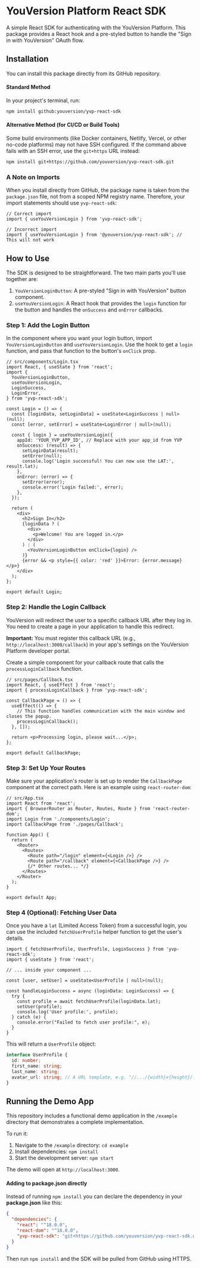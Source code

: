 # YouVersion Platform React SDK

A simple React SDK for authenticating with the YouVersion Platform. This package provides a React hook and a pre-styled button to handle the "Sign in with YouVersion" OAuth flow.

## Installation

You can install this package directly from its GitHub repository.

#### Standard Method

In your project's terminal, run:

```bash
npm install github:youversion/yvp-react-sdk
```

#### Alternative Method (for CI/CD or Build Tools)

Some build environments (like Docker containers, Netlify, Vercel, or other no-code platforms) may not have SSH configured. If the command above fails with an SSH error, use the `git+https` URL instead:

```bash
npm install git+https://github.com/youversion/yvp-react-sdk.git
```

### A Note on Imports

When you install directly from GitHub, the package name is taken from the `package.json` file, not from a scoped NPM registry name. Therefore, your import statements should use `yvp-react-sdk`:

```tsx
// Correct import
import { useYouVersionLogin } from 'yvp-react-sdk';

// Incorrect import
import { useYouVersionLogin } from '@youversion/yvp-react-sdk'; // This will not work
```

## How to Use

The SDK is designed to be straightforward. The two main parts you'll use together are:
1.  `YouVersionLoginButton`: A pre-styled "Sign in with YouVersion" button component.
2.  `useYouVersionLogin`: A React hook that provides the `login` function for the button and handles the `onSuccess` and `onError` callbacks.

### Step 1: Add the Login Button

In the component where you want your login button, import `YouVersionLoginButton` and `useYouVersionLogin`. Use the hook to get a `login` function, and pass that function to the button's `onClick` prop.

```tsx
// src/components/Login.tsx
import React, { useState } from 'react';
import {
  YouVersionLoginButton,
  useYouVersionLogin,
  LoginSuccess,
  LoginError,
} from 'yvp-react-sdk';

const Login = () => {
  const [loginData, setLoginData] = useState<LoginSuccess | null>(null);
  const [error, setError] = useState<LoginError | null>(null);

  const { login } = useYouVersionLogin({
    appId: 'YOUR_YVP_APP_ID', // Replace with your app_id from YVP
    onSuccess: (result) => {
      setLoginData(result);
      setError(null);
      console.log('Login successful! You can now use the LAT:', result.lat);
    },
    onError: (error) => {
      setError(error);
      console.error('Login failed:', error);
    },
  });

  return (
    <div>
      <h2>Sign In</h2>
      {loginData ? (
        <div>
          <p>Welcome! You are logged in.</p>
        </div>
      ) : (
        <YouVersionLoginButton onClick={login} />
      )}
      {error && <p style={{ color: 'red' }}>Error: {error.message}</p>}
    </div>
  );
};

export default Login;
```

### Step 2: Handle the Login Callback

YouVersion will redirect the user to a specific callback URL after they log in. You need to create a page in your application to handle this redirect.

**Important:** You must register this callback URL (e.g., `http://localhost:3000/callback`) in your app's settings on the YouVersion Platform developer portal.

Create a simple component for your callback route that calls the `processLoginCallback` function.

```tsx
// src/pages/Callback.tsx
import React, { useEffect } from 'react';
import { processLoginCallback } from 'yvp-react-sdk';

const CallbackPage = () => {
  useEffect(() => {
    // This function handles communication with the main window and closes the popup.
    processLoginCallback();
  }, []);

  return <p>Processing login, please wait...</p>;
};

export default CallbackPage;
```

### Step 3: Set Up Your Routes

Make sure your application's router is set up to render the `CallbackPage` component at the correct path. Here is an example using `react-router-dom`:

```tsx
// src/App.tsx
import React from 'react';
import { BrowserRouter as Router, Routes, Route } from 'react-router-dom';
import Login from './components/Login';
import CallbackPage from './pages/Callback';

function App() {
  return (
    <Router>
      <Routes>
        <Route path="/login" element={<Login />} />
        <Route path="/callback" element={<CallbackPage />} />
        {/* Other routes... */}
      </Routes>
    </Router>
  );
}

export default App;
```

### Step 4 (Optional): Fetching User Data

Once you have a `lat` (Limited Access Token) from a successful login, you can use the included `fetchUserProfile` helper function to get the user's details.

```tsx
import { fetchUserProfile, UserProfile, LoginSuccess } from 'yvp-react-sdk';
import { useState } from 'react';

// ... inside your component ...

const [user, setUser] = useState<UserProfile | null>(null);

const handleLoginSuccess = async (loginData: LoginSuccess) => {
  try {
    const profile = await fetchUserProfile(loginData.lat);
    setUser(profile);
    console.log('User profile:', profile);
  } catch (e) {
    console.error("Failed to fetch user profile:", e);
  }
}
```

This will return a `UserProfile` object:
```ts
interface UserProfile {
  id: number;
  first_name: string;
  last_name: string;
  avatar_url: string; // A URL template, e.g. "//.../{width}x{height}/...jpg"
}
```

## Running the Demo App

This repository includes a functional demo application in the `/example` directory that demonstrates a complete implementation.

To run it:
1.  Navigate to the `/example` directory: `cd example`
2.  Install dependencies: `npm install`
3.  Start the development server: `npm start`

The demo will open at `http://localhost:3000`.

#### Adding to package.json directly

Instead of running `npm install` you can declare the dependency in your **package.json** like this:

```json
{
  "dependencies": {
    "react": "^18.0.0",
    "react-dom": "^18.0.0",
    "yvp-react-sdk": "git+https://github.com/youversion/yvp-react-sdk.git"
  }
}
```

Then run `npm install` and the SDK will be pulled from GitHub using HTTPS.